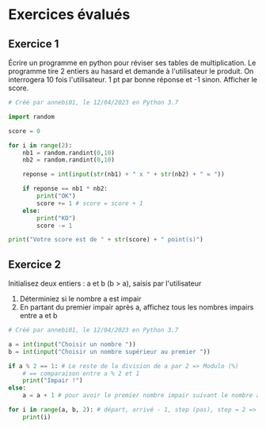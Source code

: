 # Exercices évalués

## Exercice 1

Écrire un programme en python pour réviser ses tables de multiplication. Le programme tire 2 entiers au hasard et demande à l'utilisateur le produit. On interrogera 10 fois l'utilisateur. 1 pt par bonne réponse et -1 sinon. Afficher le score.

```python
# Créé par annebi01, le 12/04/2023 en Python 3.7

import random

score = 0

for i in range(2):
    nb1 = random.randint(0,10)
    nb2 = random.randint(0,10)

    reponse = int(input(str(nb1) + " x " + str(nb2) + " = "))

    if reponse == nb1 * nb2:
        print("OK")
        score += 1 # score = score + 1
    else:
        print("KO")
        score -= 1

print("Votre score est de " + str(score) + " point(s)")
```

## Exercice 2

Initialisez deux entiers : a et b (b > a), saisis par l'utilisateur

1. Déterminiez si le nombre a est impair
2. En partant du premier impair après a, affichez tous les nombres impairs entre a et b

```python
# Créé par annebi01, le 12/04/2023 en Python 3.7

a = int(input("Choisir un nombre "))
b = int(input("Choisir un nombre supérieur au premier "))

if a % 2 == 1: # Le reste de la division de a par 2 => Modulo (%)
    # == comparaison entre a % 2 et 1
    print("Impair !")
else:
    a = a + 1 # pour avoir le premier nombre impair suivant le nombre a qui est pair

for i in range(a, b, 2): # départ, arrivé - 1, step (pas), step = 2 => 2 en 2
    print(i)
```

